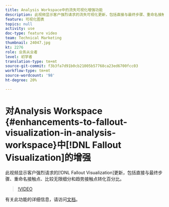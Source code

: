 ```yaml
---
title: Analysis Workspace中的流失可视化增强功能
description: 此视频显示客户强烈请求的流失可视化更新，包括直接与最终步骤、重命名接触点、比较无限细分和趋势接触点转化百分比。
feature: 可视化图表
topics: null
activity: use
doc-type: feature video
team: Technical Marketing
thumbnail: 24047.jpg
kt: 2276
role: 业务从业者
level: 初学者
translation-type: tm+mt
source-git-commit: f3b3fa7d91b0cb21005b57768ca23ed6700fcc03
workflow-type: tm+mt
source-wordcount: '98'
ht-degree: 20%

---
```



# 对Analysis Workspace {#enhancements-to-fallout-visualization-in-analysis-workspace}中[!DNL Fallout Visualization]的增强

此视频显示客户强烈请求的[!DNL Fallout Visualization]更新，包括直接与最终步骤、重命名接触点、比较无限细分和趋势接触点转化百分比。

>[!VIDEO](https://video.tv.adobe.com/v/24047/?quality=12)

有关此功能的详细信息，请访问[文档](https://marketing.adobe.com/resources/help/zh_CN/analytics/analysis-workspace/fallout_flow.html)。

